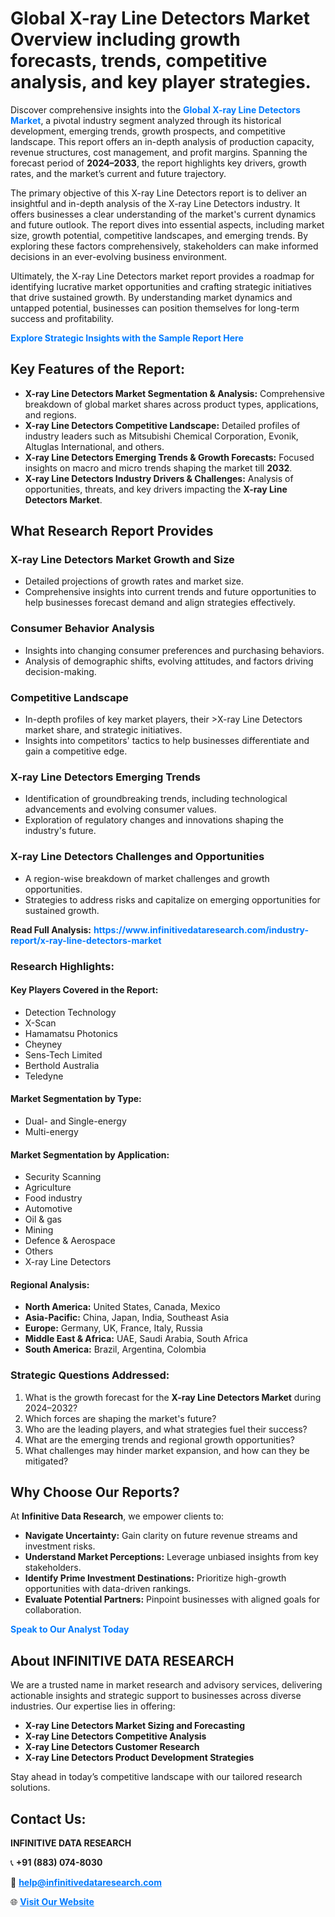 <h1>Global X-ray Line Detectors Market Overview including growth forecasts, trends, competitive analysis, and key player strategies.</h1>
<p>
Discover comprehensive insights into the 
<a href="https://www.infinitivedataresearch.com/industry-report/x-ray-line-detectors-market" rel="dofollow" style="color: #007BFF; text-decoration: none;"><strong>Global X-ray Line Detectors Market</strong></a>, a pivotal industry segment analyzed through its historical development, emerging trends, growth prospects, and competitive landscape. This report offers an in-depth analysis of production capacity, revenue structures, cost management, and profit margins. Spanning the forecast period of <strong>2024–2033</strong>, the report highlights key drivers, growth rates, and the market’s current and future trajectory.
</p>
<p>
The primary objective of this X-ray Line Detectors report is to deliver an insightful and in-depth analysis of the X-ray Line Detectors industry. It offers businesses a clear understanding of the market's current dynamics and future outlook. The report dives into essential aspects, including market size, growth potential, competitive landscapes, and emerging trends. By exploring these factors comprehensively, stakeholders can make informed decisions in an ever-evolving business environment.
</p>
<p>
Ultimately, the X-ray Line Detectors market report provides a roadmap for identifying lucrative market opportunities and crafting strategic initiatives that drive sustained growth. By understanding market dynamics and untapped potential, businesses can position themselves for long-term success and profitability.
</p>
<p>
<a href="https://www.infinitivedataresearch.com/request-sample/reportId=111931" style="color: #007BFF; text-decoration: none;"><strong>Explore Strategic Insights with the Sample Report Here</strong></a>
</p>

<h2>Key Features of the Report:</h2>
<ul>
<li><strong>X-ray Line Detectors Market Segmentation & Analysis:</strong> Comprehensive breakdown of global market shares across product types, applications, and regions.</li>
<li><strong>X-ray Line Detectors Competitive Landscape:</strong> Detailed profiles of industry leaders such as Mitsubishi Chemical Corporation, Evonik, Altuglas International, and others.</li>
<li><strong>X-ray Line Detectors Emerging Trends & Growth Forecasts:</strong> Focused insights on macro and micro trends shaping the market till <strong>2032</strong>.</li>
<li><strong>X-ray Line Detectors Industry Drivers & Challenges:</strong> Analysis of opportunities, threats, and key drivers impacting the <strong>X-ray Line Detectors Market</strong>.</li>
</ul>

<h2>What Research Report Provides</h2>
<h3>X-ray Line Detectors Market Growth and Size</h3>
<ul>
<li>Detailed projections of growth rates and market size.</li>
<li>Comprehensive insights into current trends and future opportunities to help businesses forecast demand and align strategies effectively.</li>
</ul>

<h3>Consumer Behavior Analysis</h3>
<ul>
<li>Insights into changing consumer preferences and purchasing behaviors.</li>
<li>Analysis of demographic shifts, evolving attitudes, and factors driving decision-making.</li>
</ul>

<h3>Competitive Landscape</h3>
<ul>
<li>In-depth profiles of key market players, their >X-ray Line Detectors market share, and strategic initiatives.</li>
<li>Insights into competitors' tactics to help businesses differentiate and gain a competitive edge.</li>
</ul>

<h3>X-ray Line Detectors Emerging Trends</h3>
<ul>
<li>Identification of groundbreaking trends, including technological advancements and evolving consumer values.</li>
<li>Exploration of regulatory changes and innovations shaping the industry's future.</li>
</ul>

<h3>X-ray Line Detectors Challenges and Opportunities</h3>
<ul>
<li>A region-wise breakdown of market challenges and growth opportunities.</li>
<li>Strategies to address risks and capitalize on emerging opportunities for sustained growth.</li>
</ul>
<p><strong>Read Full Analysis:</strong> <a href="https://www.infinitivedataresearch.com/industry-report/x-ray-line-detectors-market" rel="dofollow" style="color: #007BFF; text-decoration: none;"><strong>https://www.infinitivedataresearch.com/industry-report/x-ray-line-detectors-market</strong></a></p>
<h3>Research Highlights:</h3>
<h4>Key Players Covered in the Report:</h4>
<ul><li>Detection Technology</li><li>X-Scan</li><li>Hamamatsu Photonics</li><li>Cheyney</li><li>Sens-Tech Limited</li><li>Berthold Australia</li><li>Teledyne</li></ul>
<h4>Market Segmentation by Type:</h4>
<ul><li>Dual- and Single-energy</li><li>Multi-energy</li></ul>
<h4>Market Segmentation by Application:</h4>
<ul><li>Security Scanning</li><li>Agriculture</li><li>Food industry</li><li>Automotive</li><li>Oil &amp; gas</li><li>Mining</li><li>Defence &amp; Aerospace</li><li>Others</li><li>X-ray Line Detectors</li></ul>

<h4>Regional Analysis:</h4>
<ul>
<li><strong>North America:</strong> United States, Canada, Mexico</li>
<li><strong>Asia-Pacific:</strong> China, Japan, India, Southeast Asia</li>
<li><strong>Europe:</strong> Germany, UK, France, Italy, Russia</li>
<li><strong>Middle East & Africa:</strong> UAE, Saudi Arabia, South Africa</li>
<li><strong>South America:</strong> Brazil, Argentina, Colombia</li>
</ul>

<h3>Strategic Questions Addressed:</h3>
<ol>
<li>What is the growth forecast for the <strong>X-ray Line Detectors Market</strong> during 2024–2032?</li>
<li>Which forces are shaping the market's future?</li>
<li>Who are the leading players, and what strategies fuel their success?</li>
<li>What are the emerging trends and regional growth opportunities?</li>
<li>What challenges may hinder market expansion, and how can they be mitigated?</li>
</ol>

<h2>Why Choose Our Reports?</h2>
<p>At <strong>Infinitive Data Research</strong>, we empower clients to:</p>
<ul>
<li><strong>Navigate Uncertainty:</strong> Gain clarity on future revenue streams and investment risks.</li>
<li><strong>Understand Market Perceptions:</strong> Leverage unbiased insights from key stakeholders.</li>
<li><strong>Identify Prime Investment Destinations:</strong> Prioritize high-growth opportunities with data-driven rankings.</li>
<li><strong>Evaluate Potential Partners:</strong> Pinpoint businesses with aligned goals for collaboration.</li>
</ul>
<p><a href="https://www.infinitivedataresearch.com/industry-report/x-ray-line-detectors-market" rel="dofollow" style="color: #007BFF; text-decoration: none;"><strong>Speak to Our Analyst Today</strong></a></p>

<h2>About INFINITIVE DATA RESEARCH</h2>
<p>We are a trusted name in market research and advisory services, delivering actionable insights and strategic support to businesses across diverse industries. Our expertise lies in offering:</p>
<ul>
<li><strong>X-ray Line Detectors Market Sizing and Forecasting</strong></li>
<li><strong>X-ray Line Detectors Competitive Analysis</strong></li>
<li><strong>X-ray Line Detectors Customer Research</strong></li>
<li><strong>X-ray Line Detectors Product Development Strategies</strong></li>
</ul>
<p>Stay ahead in today’s competitive landscape with our tailored research solutions.</p>

<h2>Contact Us:</h2>
<p><strong>INFINITIVE DATA RESEARCH</strong></p>
<p>📞 <strong>+91 (883) 074-8030</strong></p>
<p>📧 <strong><a href="mailto:help@infinitivedataresearch.com" style="color: #007BFF;">help@infinitivedataresearch.com</a></strong></p>
<p>🌐 <strong><a href="https://www.infinitivedataresearch.com" rel="dofollow" style="color: #007BFF;">Visit Our Website</a></strong></p>